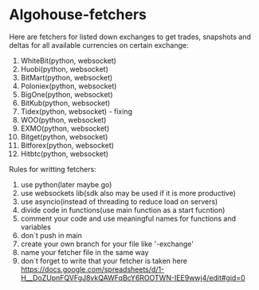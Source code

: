 # Algohouse-fetchers

Here are fetchers for listed down exchanges to get trades, snapshots and deltas for all available currencies on certain exchange:
 1. WhiteBit(python, websocket)
 2. Huobi(python, websocket)
 3. BitMart(python, websocket)
 4. Poloniex(python, websocket)
 5. BigOne(python, websocket)
 6. BitKub(python, websocket)
 7. Tidex(python, websocket) - fixing
 8. WOO(python, websocket)
 9. EXMO(python, websocket)
10. Bitget(python, websocket) 
11. Bitforex(python, websocket)
12. Hitbtc(python, websocket)
 
Rules for writting fetchers:
  1. use python(later maybe go)
  2. use websockets lib(sdk also may be used if it is more productive)
  3. use asyncio(instead of threading to reduce load on servers)
  4. divide code in functions(use main function as a start fucntion)
  5. comment your code and use meaningful names for functions and variables
  6. don`t push in main
  7. create your own branch for your file like '<your exchange name>-exchange'
  8. name your fetcher file in the same way
  9. don`t forget to write that your fetcher is taken here https://docs.google.com/spreadsheets/d/1-H__DoZUpnFQVFgJ8vkQAWFqBcY6ROOTWN-IEE9wwj4/edit#gid=0
 
